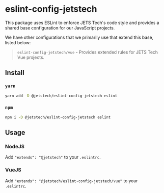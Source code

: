 # eslint-config-jetstech

This package uses ESLint to enforce JETS Tech's code style
and provides a shared base configuration for our JavaScript
projects.

We have other configurations that we primarily use that
extend this base, listed below:

> `eslint-config-jetstech/vue` - Provides extended rules
> for JETS Tech Vue projects.

## Install

### `yarn`

```bash
yarn add -D @jetstech/eslint-config-jetstech eslint
```

### `npm`

```bash
npm i -D @jetstech/eslint-config-jetstech eslint
```

## Usage

### NodeJS

Add `"extends": "@jetstech"` to your `.eslintrc`.


### VueJS

Add `"extends": "@jetstech/eslint-config-jetstech/vue"` to
your `.eslintrc`.
